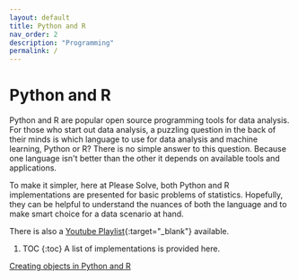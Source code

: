 ```yaml
---
layout: default
title: Python and R
nav_order: 2
description: "Programming"
permalink: /
---
```

# Python and R

Python and R are popular open source programming tools for data analysis. For those who start out data analysis, a puzzling question in the back of their minds is which language to use for data analysis and machine learning, Python or R? There is no simple answer to this question. Because one language isn't better than the other it depends on available tools and applications. 

To make it simpler, here at Please Solve, both Python and R implementations are presented for basic problems of statistics. Hopefully, they can be helpful to understand the nuances of both the language and to make smart choice for a data scenario at hand. 

There is also a [Youtube Playlist](https://www.youtube.com/playlist?list=PLWYDYtNLvURwSDzofvJ94qGGoboRf96w9){:target="_blank"} available.

1. TOC
{:toc}
A list of implementations is provided here.

[Creating objects in Python and R](/statistics/ch1/ch1-1.md)

